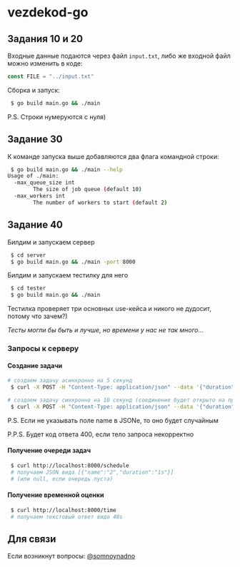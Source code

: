 # vezdekod-go

## Задания 10 и 20

Входные данные подаются через файл `input.txt`, либо же входной файл можно изменить в коде:
```go
const FILE = "../input.txt"
```

Сборка и запуск: 
```bash
 $ go build main.go && ./main 
```

P.S. Строки нумеруются с нуля)

## Задание 30

К команде запуска выше добавляются два флага командной строки:

```bash
 $ go build main.go && ./main --help
Usage of ./main:
  -max_queue_size int
        The size of job queue (default 10)
  -max_workers int
        The number of workers to start (default 2)
```

## Задание 40

Билдим и запускаем сервер
```bash
 $ cd server
 $ go build main.go && ./main -port 8000
```

Билдим и запускаем тестилку для него
```bash
 $ cd tester
 $ go build main.go && ./main
```

Тестилка проверяет три основных use-кейса и никого не дудосит, потому что зачем?)

*Тесты могли бы быть и лучше, но времени у нас не так много...*

### Запросы к серверу

#### Создание задачи

```bash
# создаем задачу асинхронно на 5 секунд
 $ curl -X POST -H "Content-Type: application/json" --data '{"duration": "5s"}' http://localhost:8000/add/async

# создаем задачу синхронно на 10 секунд (соединение будет открыто на протяжении этого времени)
 $ curl -X POST -H "Content-Type: application/json" --data '{"duration": "10s"}' http://localhost:8000/add/sync

```

P.S. Если не указывать поле name в JSONе, то оно будет случайным

P.P.S. Будет код ответа 400, если тело запроса некорректно

#### Получение очереди задач

```bash
 $ curl http://localhost:8000/schedule
 # получаем JSON вида [{"name":"2","duration":"1s"}]
 # (или null, если очередь пуста)
```

#### Получение временной оценки

```bash
 $ curl http://localhost:8000/time
 # получаем текстовый ответ вида 40s
```

## Для связи

Если возникнут вопросы: [@somnoynadno](https://t.me/somnoynadno)
